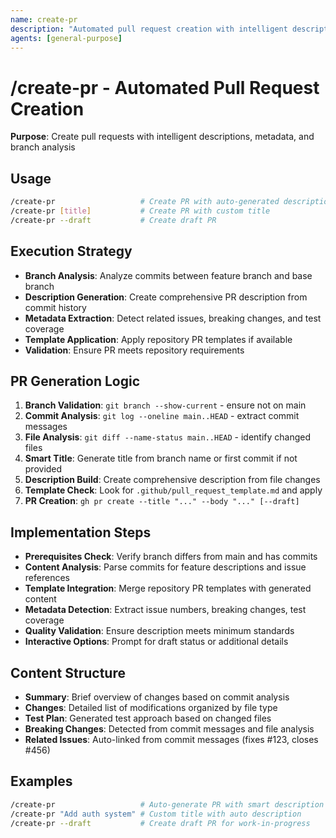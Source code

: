 ```yaml
---
name: create-pr
description: "Automated pull request creation with intelligent descriptions and metadata"
agents: [general-purpose]
---
```


# /create-pr - Automated Pull Request Creation

**Purpose**: Create pull requests with intelligent descriptions, metadata, and branch analysis

## Usage

```bash
/create-pr                   # Create PR with auto-generated description
/create-pr [title]           # Create PR with custom title
/create-pr --draft           # Create draft PR
```

## Execution Strategy

- **Branch Analysis**: Analyze commits between feature branch and base branch
- **Description Generation**: Create comprehensive PR description from commit history
- **Metadata Extraction**: Detect related issues, breaking changes, and test coverage
- **Template Application**: Apply repository PR templates if available
- **Validation**: Ensure PR meets repository requirements

## PR Generation Logic

1. **Branch Validation**: `git branch --show-current` - ensure not on main
2. **Commit Analysis**: `git log --oneline main..HEAD` - extract commit messages
3. **File Analysis**: `git diff --name-status main..HEAD` - identify changed files
4. **Smart Title**: Generate title from branch name or first commit if not provided
5. **Description Build**: Create comprehensive description from file changes
6. **Template Check**: Look for `.github/pull_request_template.md` and apply
7. **PR Creation**: `gh pr create --title "..." --body "..." [--draft]`

## Implementation Steps

- **Prerequisites Check**: Verify branch differs from main and has commits
- **Content Analysis**: Parse commits for feature descriptions and issue references
- **Template Integration**: Merge repository PR templates with generated content
- **Metadata Detection**: Extract issue numbers, breaking changes, test coverage
- **Quality Validation**: Ensure description meets minimum standards
- **Interactive Options**: Prompt for draft status or additional details

## Content Structure

- **Summary**: Brief overview of changes based on commit analysis
- **Changes**: Detailed list of modifications organized by file type
- **Test Plan**: Generated test approach based on changed files
- **Breaking Changes**: Detected from commit messages and file analysis
- **Related Issues**: Auto-linked from commit messages (fixes #123, closes #456)

## Examples

```bash
/create-pr                   # Auto-generate PR with smart description
/create-pr "Add auth system" # Custom title with auto description
/create-pr --draft           # Create draft PR for work-in-progress
```
